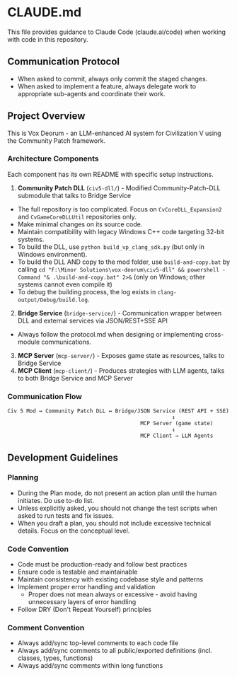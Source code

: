 # CLAUDE.md

This file provides guidance to Claude Code (claude.ai/code) when working with code in this repository.

## Communication Protocol
- When asked to commit, always only commit the staged changes.
- When asked to implement a feature, always delegate work to appropriate sub-agents and coordinate their work. 

## Project Overview
This is Vox Deorum - an LLM-enhanced AI system for Civilization V using the Community Patch framework.

### Architecture Components
Each component has its own README with specific setup instructions.

1. **Community Patch DLL** (`civ5-dll/`) - Modified Community-Patch-DLL submodule that talks to Bridge Service
- The full repository is too complicated. Focus on `CvCoreDLL_Expansion2` and `CvGameCoreDLLUtil` repositories only.
- Make minimal changes on its source code.
- Maintain compatibility with legacy Windows C++ code targeting 32-bit systems. 
- To build the DLL, use `python build_vp_clang_sdk.py` (but only in Windows environment).
- To build the DLL AND copy to the mod folder, use `build-and-copy.bat` by calling `cd "F:\Minor Solutions\vox-deorum\civ5-dll" && powershell -Command "& .\build-and-copy.bat" 2>&` (only on Windows; other systems cannot even compile it)
- To debug the building process, the log exists in `clang-output/Debug/build.log`.
2. **Bridge Service** (`bridge-service/`) - Communication wrapper between DLL and external services via JSON/REST+SSE API
- Always follow the protocol.md when designing or implementing cross-module communications.
3. **MCP Server** (`mcp-server/`) - Exposes game state as resources, talks to Bridge Service
4. **MCP Client** (`mcp-client/`) - Produces strategies with LLM agents, talks to both Bridge Service and MCP Server

### Communication Flow
```
Civ 5 Mod ↔ Community Patch DLL ↔ Bridge/JSON Service (REST API + SSE)
                                                    ↕
                                          MCP Server (game state)
                                                    ↕  
                                          MCP Client → LLM Agents
```

## Development Guidelines
### Planning
- During the Plan mode, do not present an action plan until the human initiates. Do use to-do list.
- Unless explicitly asked, you should not change the test scripts when asked to run tests and fix issues.
- When you draft a plan, you should not include excessive technical details. Focus on the conceptual level.

### Code Convention
- Code must be production-ready and follow best practices
- Ensure code is testable and maintainable
- Maintain consistency with existing codebase style and patterns
- Implement proper error handling and validation
  - Proper does not mean always or excessive - avoid having unnecessary layers of error handling
- Follow DRY (Don't Repeat Yourself) principles

### Comment Convention
- Always add/sync top-level comments to each code file
- Always add/sync comments to all public/exported definitions (incl. classes, types, functions)
- Always add/sync comments within long functions